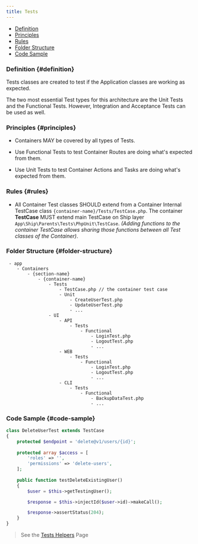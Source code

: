 ```yaml
---
title: Tests
---
```


* [Definition](#definition)
* [Principles](#principles)
* [Rules](#rules)
* [Folder Structure](#folder-structure)
* [Code Sample](#code-sample)

### Definition {#definition}

Tests classes are created to test if the Application classes are working as expected.

The two most essential Test types for this architecture are the Unit Tests and the Functional Tests. However, Integration and Acceptance Tests can be used as well.

### Principles {#principles}

- Containers MAY be covered by all types of Tests.

- Use Functional Tests to test Container Routes are doing what's expected from them.

- Use Unit Tests to test Container Actions and Tasks are doing what's expected from them.

### Rules {#rules}

- All Container Test classes SHOULD extend from a Container Internal TestCase class `{container-name}/Tests/TestCase.php`. The container **TestCase** MUST extend main TestCase on Ship layer `App\Ship\Parents\Tests\PhpUnit\TestCase`. *(Adding functions to the container TestCase allows sharing those functions between all Test classes of the Container)*.

### Folder Structure {#folder-structure}

```
 - app
    - Containers
        - {section-name}
            - {container-name}
                - Tests
                    - TestCase.php // the container test case
                    - Unit
                        - CreateUserTest.php
                        - UpdateUserTest.php
                        - ...
                - UI
                    - API
                        - Tests
                            - Functional
                                - LoginTest.php
                                - LogoutTest.php
                                - ...
                    - WEB
                        - Tests
                            - Functional
                                - LoginTest.php
                                - LogoutTest.php
                                - ...
                    - CLI
                        - Tests
                            - Functional
                                - BackupDataTest.php
                                - ...
```

### Code Sample {#code-sample}

```php
class DeleteUserTest extends TestCase
{
    protected $endpoint = 'delete@v1/users/{id}';
    
    protected array $access = [
        'roles' => '',
        'permissions' => 'delete-users',
    ];
    
    public function testDeleteExistingUser()
    {
        $user = $this->getTestingUser();

        $response = $this->injectId($user->id)->makeCall();

        $response->assertStatus(204);
    }
}
```

> See the [Tests Helpers](../testing/tests-helpers) Page
